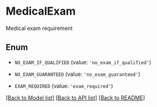 # MedicalExam

Medical exam requirement

## Enum

* `NO_EXAM_IF_QUALIFIED` (value: `'no_exam_if_qualified'`)

* `NO_EXAM_GUARANTEED` (value: `'no_exam_guaranteed'`)

* `EXAM_REQUIRED` (value: `'exam_required'`)

[[Back to Model list]](../README.md#documentation-for-models) [[Back to API list]](../README.md#documentation-for-api-endpoints) [[Back to README]](../README.md)


